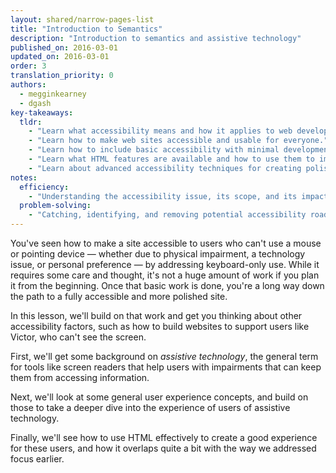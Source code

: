 ```yaml
---
layout: shared/narrow-pages-list
title: "Introduction to Semantics"
description: "Introduction to semantics and assistive technology"
published_on: 2016-03-01
updated_on: 2016-03-01
order: 3
translation_priority: 0
authors:
  - megginkearney
  - dgash
key-takeaways:
  tldr: 
    - "Learn what accessibility means and how it applies to web development."
    - "Learn how to make web sites accessible and usable for everyone."
    - "Learn how to include basic accessibility with minimal development impace."
    - "Learn what HTML features are available and how to use them to improve accessibility."
    - "Learn about advanced accessibility techniques for creating polished accessibility experiences."
notes:
  efficiency:
    - "Understanding the accessibility issue, its scope, and its impact can make you a better web developer."
  problem-solving:
    - "Catching, identifying, and removing potential accessibility roadblocks before they happen can improve your development process and reduce maintenance requirements."
---
```


You've seen how to make a site accessible to users who can't use a mouse or pointing device &mdash; whether due to physical impairment, a technology issue, or personal preference &mdash; by addressing keyboard-only use. While it requires some care and thought, it's not a huge amount of work if you plan it from the beginning. Once that basic work is done, you're a long way down the path to a fully accessible and more polished site. 

In this lesson, we'll build on that work and get you thinking about other accessibility factors, such as how to build websites to support users like Victor, who can't see the screen.

First, we'll get some background on *assistive technology*, the general term for tools like screen readers that help  users with impairments that can keep them from accessing information. 

Next, we'll look at some general user experience concepts, and build on those to take a deeper dive into the experience of users of assistive technology. 

Finally, we'll see how to use HTML effectively to create a good experience for these users, and how it overlaps quite a bit with the way we addressed focus earlier.
